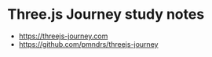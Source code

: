 # Three.js Journey study notes

- https://threejs-journey.com
- https://github.com/pmndrs/threejs-journey
